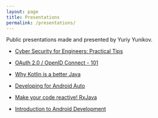 ```yaml
---
layout: page
title: Presentations
permalink: /presentations/
---
```

<p>Public presentations made and presented by Yuriy Yunikov.<br />
</p>

* <a href="https://docs.google.com/presentation/d/e/2PACX-1vR0aCfvMVOueyvBPYj4Yi23AXYt1PzdiicAvOnGUHTIIqusupL9iogu6Zk9-sDlAp3-CBRwDocQRd1M/embed?start=false&loop=false&delayms=3000" target="_blank">
    Cyber Security for Engineers: Practical Tips
</a>

* <a href="https://docs.google.com/presentation/d/e/2PACX-1vRvex2nL8qr-zgJFffpXcSQ2dDPAu8PJKyHkOOUF-dag-uLXcS2LYYnlc2YLGMw6zsR0aqpFnB7skhh/embed?start=false&loop=false&delayms=3000" target="_blank">
    OAuth 2.0 / OpenID Connect - 101
</a>

* <a href="https://docs.google.com/presentation/d/1YFmhh7l45AdcPMavCyVm6QA_JVeo60hnXfPj7yJeMZM/embed?start=false&loop=false&delayms=3000" target="_blank">
    Why Kotlin is a better Java
</a>

* <a href="https://docs.google.com/presentation/d/1G2VB_2BFuX-8dNFIwiTmoRfpNddXYyZILhRZARDtuC8/embed?start=false&loop=false&delayms=3000" target="_blank">
    Developing for Android Auto
</a>

* <a href="https://docs.google.com/presentation/d/13OpgbMbagGdVBEtPYervSvMybc15QJcEv7Q4AYK2umc/embed?start=false&loop=false&delayms=3000" target="_blank">
    Make your code reactive! RxJava
</a>

* <a href="https://docs.google.com/presentation/d/1ppqDYupWzhecq-MLxKXEKM-iw4RdMeo1OVrHzhbbi3g/embed?start=false&loop=false&delayms=3000" target="_blank">
    Introduction to Android Development
</a>
